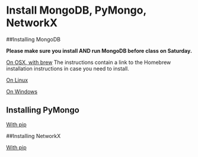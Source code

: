 # Install MongoDB, PyMongo, NetworkX

##Installing MongoDB

**Please make sure you install AND run MongoDB before class on Saturday.**

[On OSX, with brew](https://docs.mongodb.org/manual/tutorial/install-mongodb-on-os-x/) The instructions contain a link to the Homebrew installation instructions in case you need to install.

[On Linux](https://docs.mongodb.org/manual/administration/install-on-linux/) 

[On Windows](https://docs.mongodb.org/manual/tutorial/install-mongodb-on-windows/)


## Installing PyMongo

[With pip](https://api.mongodb.org/python/current/installation.html)


##Installing NetworkX

[With pip](https://networkx.github.io/documentation/latest/install.html)